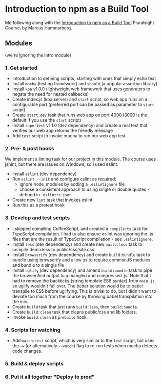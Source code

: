 # Introduction to npm as a Build Tool

Me following along with the [Introduction to npm as a Build Tool](https://app.pluralsight.com/library/courses/npm-build-tool-introduction/table-of-contents) Pluralsight Course, by Marcus Hammarberg.

## Modules

(we're ignoring the intro module)
### 1. Get started
* Introduction to defining scripts, starting with ones that simply echo text
* Install ```mocha``` (testing framework) and ```should``` (a popular assertion library)
* Install ```koa``` v1.0.0 (lightweight web framework that uses generators to negate the need for nested callbacks)
* Create index.js (koa server) and ```start``` script, so web app runs on a configurable port (preferred port can be passed as parameter to ```start``` script)
* Create ```start:dev``` task that runs web app on port 4000 (3000 is the default if you use the ```start``` script)
* Install ```supertest``` v1.1.0 (dev dependency) and create a real test that verifies our web app returns the friendly message
* Add ```test``` script to invoke mocha to run our web app test

### 2. Pre- & post hooks
We implement a linting task for our project in this module. The course uses jshint, but there are issues on Windows, so I used eslint:
* Install ```eslint``` (dev dependency)
* Run ```eslint --init``` and configure eslint as required:
  * ignore node_modules by adding a ```.eslintignore``` file
  * choose a consistent approach to using single or double quotes - defined in ```.eslintrc.json```
* Create new ```lint``` task that invokes eslint
* Run this as a pretest hook

### 3. Develop and test scripts
* I skipped compiling CoffeeScript, and created a ```compile:ts``` task for TypeScript compilation. I had to also ensure eslint was ignoring the .js files that are the result of TypeScript compilation - see ```.eslintignore```.
* Install ```less``` (dev dependency) and create new ```build:less``` task to compile demo.less to public/css/site.css
* Install ```browserify``` (dev dependency) and create ```build:bundle``` task to bundle using browserify and allow us to require commonJS modules and bundle to a single file 
* Install ```uglify``` (dev dependency) and amend ```build:bundle``` task to pipe the browserified output to a mangled and compressed .js. Note that I had to remove the backticks (string template ES6 syntax) from ```main.js``` so uglify wouldn't fall over. The better solution would be to babel transpile to ES5 before uglifying. This is trivial to do, but I didn't want to deviate too much from the course by throwing babel transpilation into the mix. 
* Create ```build``` task that just runs ```build:less```, then ```build:bundle```.
* Create ```build:clean``` task that cleans public/css and lib folders.
* Invoke ```build:clean``` as ```prebuild``` hook.

### 4. Scripts for watching
* Add ```watch:test``` script, which is very similar to the ```test``` script, but uses the ```-w``` (or alternatively ```--watch```) flag to re-run tests when mocha detects code changes.
### 5. Build & deploy scripts
### 6. Put it all together "Deploy to prod"

